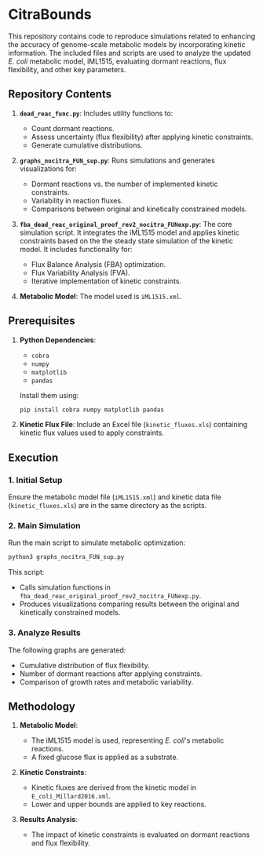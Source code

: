 # CitraBounds

This repository contains code to reproduce simulations related to enhancing the accuracy of genome-scale metabolic models by incorporating kinetic information. The included files and scripts are used to analyze the updated *E. coli* metabolic model, iML1515, evaluating dormant reactions, flux flexibility, and other key parameters.

## Repository Contents

1. **`dead_reac_func.py`**: Includes utility functions to:
   - Count dormant reactions.
   - Assess uncertainty (flux flexibility) after applying kinetic constraints.
   - Generate cumulative distributions.

2. **`graphs_nocitra_FUN_sup.py`**: Runs simulations and generates visualizations for:
   - Dormant reactions vs. the number of implemented kinetic constraints.
   - Variability in reaction fluxes.
   - Comparisons between original and kinetically constrained models.

3. **`fba_dead_reac_original_proof_rev2_nocitra_FUNexp.py`**: The core simulation script. It integrates the iML1515 model and applies kinetic constraints based on the the steady state simulation of the kinetic model. It includes functionality for:
   - Flux Balance Analysis (FBA) optimization.
   - Flux Variability Analysis (FVA).
   - Iterative implementation of kinetic constraints.

4. **Metabolic Model**: The model used is `iML1515.xml`.

## Prerequisites

1. **Python Dependencies**:
   - `cobra`
   - `numpy`
   - `matplotlib`
   - `pandas`

   Install them using:
   ```bash
   pip install cobra numpy matplotlib pandas
   ```

2. **Kinetic Flux File**:
   Include an Excel file (`kinetic_fluxes.xls`) containing kinetic flux values used to apply constraints.

## Execution

### 1. Initial Setup
Ensure the metabolic model file (`iML1515.xml`) and kinetic data file (`kinetic_fluxes.xls`) are in the same directory as the scripts.

### 2. Main Simulation
Run the main script to simulate metabolic optimization:
```bash
python3 graphs_nocitra_FUN_sup.py
```

This script:
- Calls simulation functions in `fba_dead_reac_original_proof_rev2_nocitra_FUNexp.py`.
- Produces visualizations comparing results between the original and kinetically constrained models.

### 3. Analyze Results
The following graphs are generated:
- Cumulative distribution of flux flexibility.
- Number of dormant reactions after applying constraints.
- Comparison of growth rates and metabolic variability.

## Methodology

1. **Metabolic Model**:
   - The iML1515 model is used, representing *E. coli*'s metabolic reactions.
   - A fixed glucose flux is applied as a substrate.

2. **Kinetic Constraints**:
   - Kinetic fluxes are derived from the kinetic model in `E_coli_Millard2016.xml`.
   - Lower and upper bounds are applied to key reactions.

3. **Results Analysis**:
   - The impact of kinetic constraints is evaluated on dormant reactions and flux flexibility.
